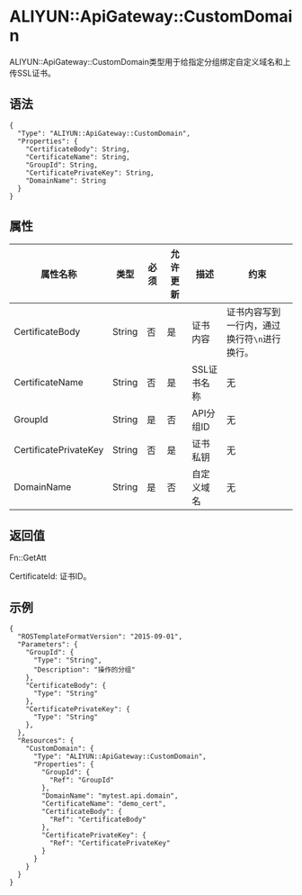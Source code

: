 # ALIYUN::ApiGateway::CustomDomain

ALIYUN::ApiGateway::CustomDomain类型用于给指定分组绑定自定义域名和上传SSL证书。

## 语法

```
{
  "Type": "ALIYUN::ApiGateway::CustomDomain",
  "Properties": {
    "CertificateBody": String,
    "CertificateName": String,
    "GroupId": String,
    "CertificatePrivateKey": String,
    "DomainName": String
  }
}
```

## 属性

|属性名称|类型|必须|允许更新|描述|约束|
|----|--|--|----|--|--|
|CertificateBody|String|否|是|证书内容|证书内容写到一行内，通过换行符`\n`进行换行。|
|CertificateName|String|否|是|SSL证书名称|无|
|GroupId|String|是|否|API分组ID|无|
|CertificatePrivateKey|String|否|是|证书私钥|无|
|DomainName|String|是|否|自定义域名|无|

## 返回值

Fn::GetAtt

CertificateId: 证书ID。

## 示例

```
{
  "ROSTemplateFormatVersion": "2015-09-01",
  "Parameters": {
    "GroupId": {
      "Type": "String",
      "Description": "操作的分组"
    },
    "CertificateBody": {
      "Type": "String"
    },
    "CertificatePrivateKey": {
      "Type": "String"
    },
  },
  "Resources": {
    "CustomDomain": {
      "Type": "ALIYUN::ApiGateway::CustomDomain",
      "Properties": {
        "GroupId": {
          "Ref": "GroupId"
        },
        "DomainName": "mytest.api.domain",
        "CertificateName": "demo_cert",
        "CertificateBody": {
          "Ref": "CertificateBody"
        },
        "CertificatePrivateKey": {
          "Ref": "CertificatePrivateKey"
        }
      }
    }
  }
}
```

